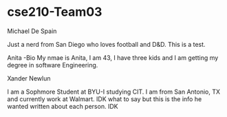 # cse210-Team03

Michael De Spain

Just a nerd from San Diego who loves football and D&D. This is a test.

Anita -Bio 
My nmae is Anita, I am 43, I have three kids and I am getting my degree in software Engineering.


Xander Newlun

I am a Sophmore Student at BYU-I studying CIT. I am from San Antonio, TX and currently work at Walmart. IDK what to say but this is the info he wanted written about each person. IDK
